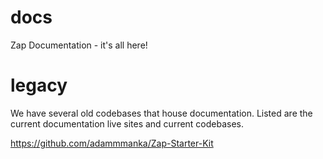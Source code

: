 # docs
Zap Documentation - it's all here!

# legacy

We have several old codebases that house documentation. Listed are the current documentation live sites and current codebases.

https://github.com/adammmanka/Zap-Starter-Kit

